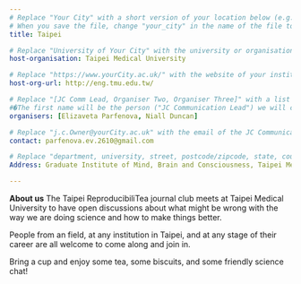 ```yaml
---
# Replace "Your City" with a short version of your location below (e.g. Bristol or Singapore)
# When you save the file, change "your_city" in the name of the file to what you filled out below
title: Taipei 

# Replace "University of Your City" with the university or organisation that is hoping the journal club (e.g. University of Bristol or Nanyang Technical University)
host-organisation: Taipei Medical University 

# Replace "https://www.yourCity.ac.uk/" with the website of your institution
host-org-url: http://eng.tmu.edu.tw/

# Replace "[JC Comm Lead, Organiser Two, Organiser Three]" with a list of the people/person organising the journal club separated by commas 
#�The first name will be the person ("JC Communication Lead") we will contact to communicate news about ReproducibiliTea 
organisers: [Elizaveta Parfenova, Niall Duncan] 

# Replace "j.c.Owner@yourCity.ac.uk" with the email of the JC Communication Lead
contact: parfenova.ev.2610@gmail.com 

# Replace "department, university, street, postcode/zipcode, state, country" with the departmental address of the JC Communication Lead (we need that to send you merchandise)
Address: Graduate Institute of Mind, Brain and Consciousness, Taipei Medical University, 172-1 Keelung Road Section 2, 106, Taipei, Taiwan

---
```


**About us**
The Taipei ReproducibiliTea journal club meets at Taipei Medical University to have open discussions about what might be wrong with the way we are doing science and how to make things better. 

People from an field, at any institution in Taipei, and at any stage of their career are all welcome to come along and join in. 

Bring a cup and enjoy some tea, some biscuits, and some friendly science chat!
